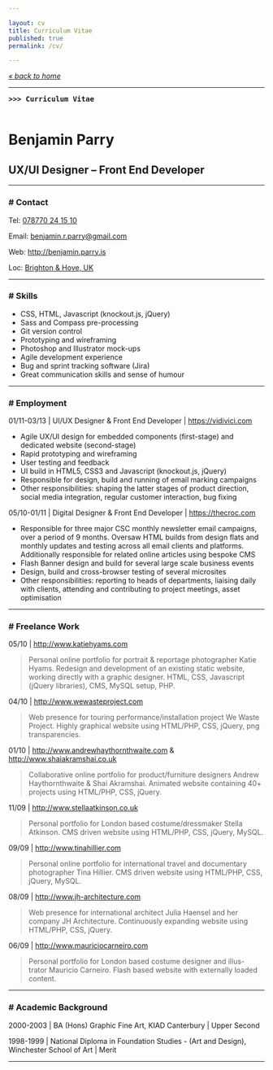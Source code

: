 ```yaml
---

layout: cv
title: Curriculum Vitae
published: true
permalink: /cv/

---
```


*[« back to home](/)*

***

<strong><pre>>>> Curriculum Vitae <div class="cursor"> </div></pre></strong>

# Benjamin Parry

## UX/UI Designer – Front End Developer

***

### \# Contact

Tel: <a href="tel:+078770241510">078770 24 15 10</a>

Email: <benjamin.r.parry@gmail.com>

Web: <http://benjamin.parry.is>

Loc: [Brighton & Hove, UK](https://maps.google.co.uk/maps?hl=en&q=livingstone+road+hove&ie=UTF-8&hq=&hnear=0x4875854e361ac4e5:0xcaeb56d3ebd120fc,Livingstone+Rd,+Hove&gl=uk&ei=YWw3UY38O4bAPJT_gPgH&ved=0CC8Q8gEwAA)

***

### \# Skills

+ CSS, HTML, Javascript (knockout.js, jQuery)
+ Sass and Compass pre-processing
+ Git version control
+ Prototyping and wireframing
+ Photoshop and Illustrator mock-ups
+ Agile development experience
+ Bug and sprint tracking software (Jira)
+ Great communication skills and sense of humour

***

### \# Employment

01/11\-03/13 | UI/UX Designer & Front End Developer | <https://vidivici.com>

+ Agile UX/UI design for embedded components (first-stage) and dedicated website (second-stage)
+ Rapid prototyping and wireframing
+ User testing and feedback
+ UI build in HTML5, CSS3 and Javascript (knockout.js, jQuery)
+ Responsible for design, build and running of email marking campaigns
+ Other responsibilities: shaping the latter stages of product direction, social media integration, regular customer interaction, bug fixing

05/10\-01/11 | Digital Designer & Front End Developer | <https://thecroc.com>

+ Responsible for three major CSC monthly newsletter email campaigns, over a period of 9 months. Oversaw HTML builds from design flats and monthly updates and testing across all email clients and platforms. Additionally responsible for related online articles using bespoke CMS
+ Flash Banner design and build for several large scale business events
+ Design, build and cross-browser testing of several microsites
+ Other responsibilities: reporting to heads of departments, liaising daily with clients, attending and contributing to project meetings, asset optimisation

***

### \# Freelance Work

05/10 | <http://www.katiehyams.com>
> Personal online portfolio for portrait & reportage photographer Katie Hyams. Redesign and development of an existing static website, working directly with a graphic designer. HTML, CSS, Javascript (jQuery libraries), CMS, MySQL setup, PHP.

04/10 | <http://www.wewasteproject.com>
> Web presence for touring performance/installation project We Waste Project. Highly graphical website using HTML/PHP, CSS, jQuery, png transparencies.

01/10 | <http://www.andrewhaythornthwaite.com> & <http://www.shaiakramshai.co.uk>
> Collaborative online portfolio for product/furniture designers Andrew Haythornthwaite & Shai Akramshai. Animated website containing 40+ projects using HTML/PHP, CSS, jQuery.

11/09 | <http://www.stellaatkinson.co.uk>
> Personal portfolio for London based costume/dressmaker Stella Atkinson. CMS driven website using HTML/PHP, CSS, jQuery, MySQL.

09/09 | <http://www.tinahillier.com>
> Personal online portfolio for international travel and documentary photographer Tina Hillier. CMS driven website using HTML/PHP, CSS, jQuery, MySQL.

08/09 | <http://www.jh-architecture.com>
> Web presence for international architect Julia Haensel and her company JH Architecture. Continuously expanding website using HTML/PHP, CSS, jQuery.

06/09 | <http://www.mauriciocarneiro.com>
> Personal portfolio for London based costume designer and illus- trator Mauricio Carneiro. Flash based website with externally loaded content.

***

### \# Academic Background

2000\-2003 | BA (Hons) Graphic Fine Art, KIAD Canterbury | Upper Second

1998\-1999 | National Diploma in Foundation Studies \- (Art and Design), Winchester School of Art | Merit

***

<!-- ### \# Statement

> 

*** -->
